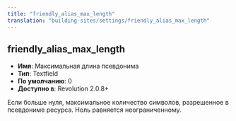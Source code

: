 ```yaml
---
title: "friendly_alias_max_length"
translation: "building-sites/settings/friendly_alias_max_length"
---
```


## friendly_alias_max_length

-   **Имя**: Максимальная длина псевдонима
-   **Тип**: Textfield
-   **По умолчанию**: 0
-   **Доступно в**: Revolution 2.0.8+

Если больше нуля, максимальное количество символов, разрешенное в псевдониме ресурса. Ноль равняется неограниченному.
